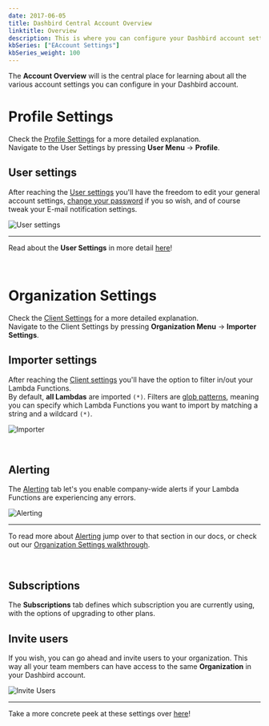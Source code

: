 ```yaml
---
date: 2017-06-05
title: Dashbird Central Account Overview
linktitle: Overview
description: This is where you can configure your Dashbird account settings: add new organization, configure importer settings, invite users, set up alerts and more.
kbSeries: ["EAccount Settings"]
kbSeries_weight: 100
---
```


The **Account Overview** will is the central place for learning about all the various account settings you can configure in your Dashbird account.

# Profile Settings
Check the [Profile Settings](/docs/get-started/setting-up-your-account/) for a more detailed explanation.
<br>Navigate to the User Settings by pressing **User Menu** → **Profile**.

## User settings
After reaching the [User settings](https://app.dashbird.io/profile) you'll have the freedom to edit your general account settings, [change your password](https://app.dashbird.io/profile/password) if you so wish, and of course tweak your E-mail notification settings.

![User settings](/images/docs/profile-profile-tab.png)

---

Read about the **User Settings** in more detail [here](/docs/get-started/setting-up-your-account/)!

<br>

# Organization Settings
Check the [Client Settings](/docs/get-started/say-hi-to-dashbird/) for a more detailed explanation.
<br>Navigate to the Client Settings by pressing **Organization Menu** → **Importer Settings**.

## Importer settings
After reaching the [Client settings](https://app.dashbird.io/client) you'll have the option to filter in/out your Lambda Functions. <br>By default, **all Lambdas** are imported `(*)`. Filters are <a href="https://en.wikipedia.org/wiki/Glob_(programming)">glob patterns</a>, meaning you can specify which Lambda Functions you want to import by matching a string and a wildcard `(*)`.

![Importer](/images/docs/importer-settings.png)

<br>

## Alerting
The [Alerting](https://app.dashbird.io/client/alerts) tab let's you enable company-wide alerts if your Lambda Functions are experiencing any errors.

![Alerting](/images/docs/client-alerting.png)

---

To read more about [Alerting](/docs/user-guide/alerting/) jump over to that section in our docs, or check out our [Organization Settings walkthrough](/docs/get-started/say-hi-to-dashbird/).

<br>

## Subscriptions
The **Subscriptions** tab defines which subscription you are currently using, with the options of upgrading to other plans.

## Invite users
If you wish, you can go ahead and invite users to your organization. This way all your team members can have access to the same **Organization** in your Dashbird account.

![Invite Users](/images/docs/client-invite-user.png)

---

Take a more concrete peek at these settings over [here](/docs/get-started/say-hi-to-dashbird/)!
